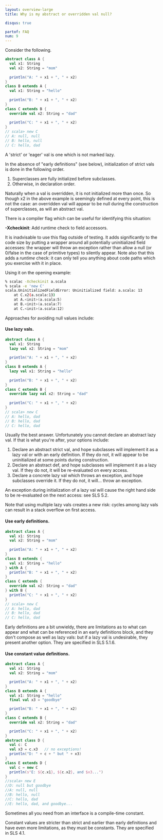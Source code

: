 ```yaml
---
layout: overview-large
title: Why is my abstract or overridden val null?

disqus: true

partof: FAQ
num: 9
---
```

Consider the following.
```scala
abstract class A {
  val x1: String
  val x2: String = "mom"
  
  println("A: " + x1 + ", " + x2)
}
class B extends A {
  val x1: String = "hello"
    
  println("B: " + x1 + ", " + x2)
}
class C extends B {
  override val x2: String = "dad"
  
  println("C: " + x1 + ", " + x2)
}
// scala> new C 
// A: null, null
// B: hello, null
// C: hello, dad
```

A 'strict' or 'eager' val is one which is not marked lazy.

In the absence of "early definitions" (see below), initialization of strict vals is done in the following order.

1. Superclasses are fully initialized before subclasses.
2. Otherwise, in declaration order.

Naturally when a val is overridden, it is not initialized more than once.  So though x2 in the above example is seemingly defined at every point, this is not the case: an overridden val will appear to be null during the construction of superclasses, as will an abstract val.

There is a compiler flag which can be useful for identifying this situation:

**-Xcheckinit**: Add runtime check to field accessors.

It is inadvisable to use this flag outside of testing.  It adds significantly to the code size by putting a wrapper around all potentially uninitialized field accesses: the wrapper will throw an exception rather than allow a null (or 0/false in the case of primitive types) to silently appear.  Note also that this adds a *runtime* check: it can only tell you anything about code paths which you exercise with it in place.

Using it on the opening example:
```bash
% scalac -Xcheckinit a.scala
% scala -e 'new C'
scala.UninitializedFieldError: Uninitialized field: a.scala: 13
	at C.x2(a.scala:13)
	at A.<init>(a.scala:5)
	at B.<init>(a.scala:7)
	at C.<init>(a.scala:12)
```

Approaches for avoiding null values include:

#### Use lazy vals. ####

```scala
abstract class A {
  val x1: String
  lazy val x2: String = "mom"
  
  println("A: " + x1 + ", " + x2)
}
class B extends A {
  lazy val x1: String = "hello"
    
  println("B: " + x1 + ", " + x2)
}
class C extends B {
  override lazy val x2: String = "dad"
  
  println("C: " + x1 + ", " + x2)
}
// scala> new C 
// A: hello, dad
// B: hello, dad
// C: hello, dad
```

Usually the best answer.  Unfortunately you cannot declare an abstract lazy val.  If that is what you're after, your options include:

1. Declare an abstract strict val, and hope subclasses will implement it as a lazy val or with an early definition.  If they do not, it will appear to be uninitialized at some points during construction.
2. Declare an abstract def, and hope subclasses will implement it as a lazy val.  If they do not, it will be re-evaluated on every access.
3. Declare a concrete lazy val which throws an exception, and hope subclasses override it.  If they do not, it will... throw an exception.

An exception during initialization of a lazy val will cause the right hand side to be re-evaluated on the next access: see SLS 5.2.

Note that using multiple lazy vals creates a new risk: cycles among lazy vals can result in a stack overflow on first access.

#### Use early definitions.  ####
```scala
abstract class A {
  val x1: String
  val x2: String = "mom"
  
  println("A: " + x1 + ", " + x2)
}
class B extends {
  val x1: String = "hello"
} with A {    
  println("B: " + x1 + ", " + x2)
}
class C extends {
  override val x2: String = "dad"
} with B {  
  println("C: " + x1 + ", " + x2)
}
// scala> new C 
// A: hello, dad
// B: hello, dad
// C: hello, dad
```

Early definitions are a bit unwieldy, there are limitations as to what can appear and what can be referenced in an early definitions block, and they don't compose as well as lazy vals: but if a lazy val is undesirable, they present another option.  They are specified in SLS 5.1.6.

#### Use constant value definitions.  ####
```scala
abstract class A {
  val x1: String
  val x2: String = "mom"

  println("A: " + x1 + ", " + x2)
}
class B extends A {
  val x1: String = "hello"
  final val x3 = "goodbye"

  println("B: " + x1 + ", " + x2)
}
class C extends B {
  override val x2: String = "dad"

  println("C: " + x1 + ", " + x2)
}
abstract class D {
  val c: C
  val x3 = c.x3   // no exceptions!
  println("D: " + c + " but " + x3)
}
class E extends D {
  val c = new C
  println(s"E: ${c.x1}, ${c.x2}, and $x3...")
}
//scala> new E
//D: null but goodbye
//A: null, null
//B: hello, null
//C: hello, dad
//E: hello, dad, and goodbye...
```
Sometimes all you need from an interface is a compile-time constant.

Constant values are stricter than strict and earlier than early definitions and have even more limitations,
as they must be constants.  They are specified in SLS 4.1.
